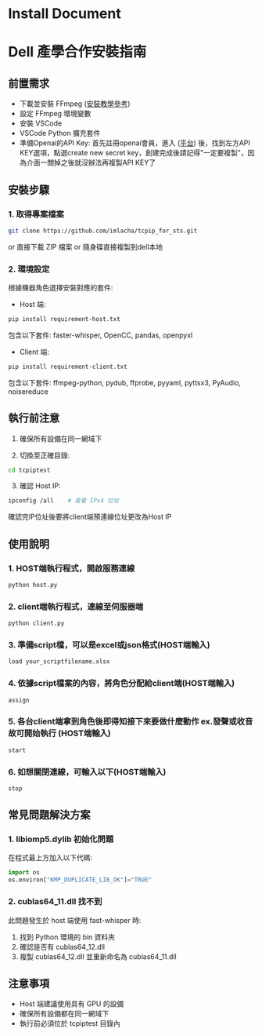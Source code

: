 # Install Document

# Dell 產學合作安裝指南

## 前置需求
- 下載並安裝 FFmpeg ([安裝教學參考](https://vocus.cc/article/64701a2cfd897800014daed0))
- 設定 FFmpeg 環境變數
- 安裝 VSCode
- VSCode Python 擴充套件
- 準備Openai的API Key: 首先註冊openai會員，進入 ([平台](https://platform.openai.com/chat-completions)) 後，找到左方API KEY選項，點選create new secret key，創建完成後請記得"一定要複製"，因為介面一關掉之後就沒辦法再複製API KEY了


## 安裝步驟

### 1. 取得專案檔案
```bash
git clone https://github.com/imlacha/tcpip_for_sts.git
```
or 直接下載 ZIP 檔案 or 隨身碟直接複製到dell本地 

### 2. 環境設定
根據機器角色選擇安裝對應的套件:
- Host 端:
```bash
pip install requirement-host.txt
```
包含以下套件:
faster-whisper, 
OpenCC, 
pandas, 
openpyxl

- Client 端:
```bash
pip install requirement-client.txt
```
包含以下套件:
ffmpeg-python, 
pydub, 
ffprobe, 
pyyaml, 
pyttsx3, 
PyAudio, 
noisereduce

## 執行前注意

1. 確保所有設備在同一網域下

2. 切換至正確目錄:
```bash
cd tcpiptest
```

3. 確認 Host IP:
```bash
ipconfig /all    # 查看 IPv4 位址
```
確認完IP位址後要將client端預連線位址更改為Host IP

## 使用說明

### 1. HOST端執行程式，開啟服務連線
```bash
python host.py
```
### 2. client端執行程式，連線至伺服器端
```bash
python client.py
```
### 3. 準備script檔，可以是excel或json格式(HOST端輸入)
```bash
load your_scriptfilename.xlsx
```
### 4. 依據script檔案的內容，將角色分配給client端(HOST端輸入)
```bash
assign
```
### 5. 各台client端拿到角色後即得知接下來要做什麼動作 ex.發聲或收音 故可開始執行 (HOST端輸入)
```bash
start
```
### 6. 如想關閉連線，可輸入以下(HOST端輸入)
```bash
stop
```

## 常見問題解決方案

### 1. libiomp5.dylib 初始化問題
在程式最上方加入以下代碼:
```python
import os
os.environ["KMP_DUPLICATE_LIB_OK"]="TRUE"
```

### 2. cublas64_11.dll 找不到
此問題發生於 host 端使用 fast-whisper 時:
1. 找到 Python 環境的 bin 資料夾
2. 確認是否有 cublas64_12.dll
3. 複製 cublas64_12.dll 並重新命名為 cublas64_11.dll


## 注意事項
- Host 端建議使用具有 GPU 的設備
- 確保所有設備都在同一網域下
- 執行前必須位於 tcpiptest 目錄內
